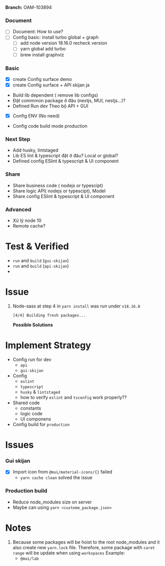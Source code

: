 
**Branch:** OAM-103894


### Document
- [ ] Document: How to use?
- [ ] Config basic: install turbo global + graph
	- [ ] add node version 18.16.0 recheck version
	- [ ] yarn global add turbo
	- [ ] brew install graphviz

### Basic
- [x] create Config surface demo
- [x] create Config surface + API skijan ja
- Build lib dependent ( remove lib configs)
- Đặt commmon package ở đâu (nextjs, MUI, nestjs…)?
- Defined Run dev Theo bộ API + GUI
- [x] Config ENV (No need)
- Config code build mode production

### Next Step
- Add husky, lintstaged
- Lib ES  lint & typescript đặt ở đâu? Local or global?
- Defined config ESlint & typescript & UI component

### Share
- Share business code ( nodejs or typescipt)
- Share logic API( nodejs or typescipt), Model
- Share config ESlint & typescript & UI component

### Advanced
- Xử lý node 10
- Remote cache? 

# Test & Verified
- `run` and `build` (`gui-skijan`)
- `run` and `build` (`api-skijan`)
- 


# Issue 

1. Node-sass at step 4 in `yarn install` was run under `v18.16.0`
	```
	[4/4] Building fresh packages...
	```

	**Possible Solutions**


# Implement Strategy
- Config run for dev
	- `api`
	- `gui-skijan`
- Config 
	- `eslint` 
	- `typescript`
	- `husky` & `lintstaged`
	-  how to verify `eslint` and `tsconfig` work properly?? 
- Shared code
	- constants
	- logic code
	- UI componens
- Config build for `production`


# Issues

### Gui skijan
- [x] Import icon from `@mui/material-icons/{}` failed
	- `yarn cache clean` solved the issue


### Production build
- Reduce node_modules size on server
- Maybe can using `yarn <custome_package.json>`

# Notes

1. Because some packages will be hoist to the root node_modules and it also create new `yarn.lock` file. Therefore, some package with `caret range` will be update when using `workspaces`
	Example: 
	- `@mui/lab`


